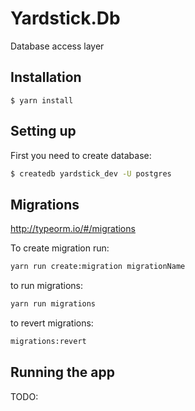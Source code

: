 # Yardstick.Db

Database access layer

## Installation

```
$ yarn install
```

## Setting up

First you need to create database:

```bash
$ createdb yardstick_dev -U postgres
```

## Migrations

http://typeorm.io/#/migrations

To create migration run:

```bash
yarn run create:migration migrationName
```

to run migrations:

```bash
yarn run migrations
```

to revert migrations:

```bash
migrations:revert
```

## Running the app

TODO:
